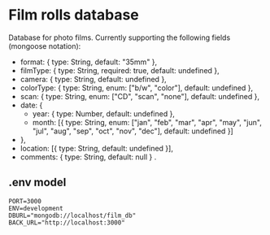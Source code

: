 # Film rolls database
Database for photo films. Currently supporting the following fields (mongoose notation):
+ format: { type: String, default: "35mm" },
+ filmType: { type: String, required: true, default: undefined },
+ camera: { type: String, default: undefined },
+ colorType: { type: String, enum: ["b/w", "color"], default: undefined },
+ scan: { type: String, enum: ["CD", "scan", "none"], default: undefined },
+ date: {
  * year: { type: Number, default: undefined },
  * month: [{ type: String, enum: ["jan", "feb", "mar", "apr", "may", "jun", "jul", "aug", "sep", "oct", "nov", "dec"], default: undefined }]
+ },
+ location: [{ type: String, default: undefined }],
+ comments: { type: String, default: null }
.
## .env model

````
PORT=3000
ENV=development
DBURL="mongodb://localhost/film_db"
BACK_URL="http://localhost:3000"

````